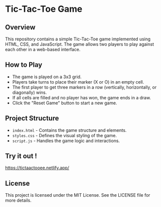 # Tic-Tac-Toe Game

## Overview

This repository contains a simple Tic-Tac-Toe game implemented using HTML, CSS, and JavaScript. The game allows two players to play against each other in a web-based interface.

## How to Play

- The game is played on a 3x3 grid.
- Players take turns to place their marker (X or O) in an empty cell.
- The first player to get three markers in a row (vertically, horizontally, or diagonally) wins.
- If all cells are filled and no player has won, the game ends in a draw.
- Click the "Reset Game" button to start a new game.

## Project Structure

- `index.html` - Contains the game structure and elements.
- `styles.css` - Defines the visual styling of the game.
- `script.js` - Handles the game logic and interactions.

## Try it out !

https://tictaactooee.netlify.app/

## License

This project is licensed under the MIT License. See the LICENSE file for more details.
